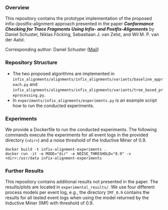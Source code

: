 ### Overview
This repository contains the prototype implementation of the proposed infix-/postfix-alignment approach presented in the paper 
***Conformance Checking for Trace Fragments Using Infix- and Postfix-Alignments*** 
by Daniel Schuster, Niklas Föcking, Sebastiaan J. van Zelst, and Wil M. P. van der Aalst.

Corresponding author: Daniel Schuster ([Mail](mailto:daniel.schuster@fit.fraunhofer.de?subject=github-incremental_a_star_approach))


### Repository Structure
* The two proposed algorithms are implemented in 
`infix_alignments/alignments/infix_alignments/variants/baseline_approach.py` and `infix_alignments/alignments/infix_alignments/variants/tree_based_preprocessing.py`.
* In `experiments/infix_alignments/experiments.py` is an example script how to run the conducted experiments.

### Experiments
We provide a Dockerfile to run the conducted experiments. The following commands execute the experiments for all event logs in the provided directory (`<dir>`) and a noise threshold of the Inductive Miner of 0.9.
```shell
docker build -t infix-alignment-experiments .
docker run -it -e MODE="dir" -e NOISE_THRESHOLD="0.9" -v <dir>:/usr/data infix-alignment-experiments
```

### Further Results

This repository contains additional results not presented in the paper.
The results/plots are located in `experimental_results/`.
We use four different process models per event log, e.g., the directory `IMf_0.9` contains the results for all tested event logs when using the model returned by the Inductive Miner (IMf) with threshold of 0.9.